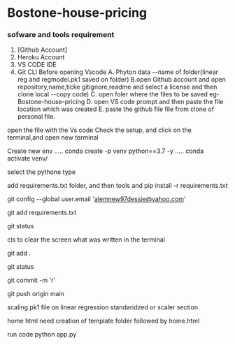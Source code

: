 # Bostone-house-pricing

### sofware and tools requirement

1. [Github Account]
2. Heroku Account
3. VS CODE IDE
4. Git CLI
Before opening Vscode
A. Phyton data    --name of folder(linear reg and regmodel.pk1 saved on folder)
B.open Github account and open repository,name,ticke gitignore,readme and select a license and then clone local --copy code)
C.  open foler where the files to be saved eg-Bostone-house-pricing
D. open VS code prompt and then paste the file location which was created
E. paste the github file file from clone of personal file.

open the file with the Vs code
Check the setup, and click on the terminal,and open new terminal

Create new env
.....
conda create -p venv python==3.7 -y
.....
conda activate venv/

select the pythone type

add requirements.txt folder, and then tools and pip install -r requirements.txt

git config --global user.email 'alemnew97dessie@yahoo.com'

git add requirements.txt

git status

cls   to clear the screen what was written in the terminal

git add .

git status

git commit -m 'r'

git push origin main

scaling.pk1 file      on linear regression standaridzed or scaler section

home html need creation of template folder followed by home.html

run code   python app.py 